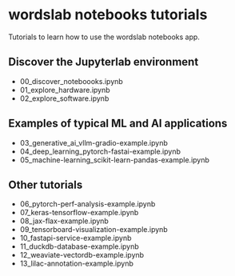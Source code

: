 # wordslab notebooks tutorials

Tutorials to learn how to use the wordslab notebooks app.

## Discover the Jupyterlab environment

- 00_discover_noteboooks.ipynb
- 01_explore_hardware.ipynb
- 02_explore_software.ipynb

## Examples of typical ML and AI applications

- 03_generative_ai_vllm-gradio-example.ipynb
- 04_deep_learning_pytorch-fastai-example.ipynb
- 05_machine-learning_scikit-learn-pandas-example.ipynb

## Other tutorials

- 06_pytorch-perf-analysis-example.ipynb
- 07_keras-tensorflow-example.ipynb
- 08_jax-flax-example.ipynb
- 09_tensorboard-visualization-example.ipynb
- 10_fastapi-service-example.ipynb
- 11_duckdb-database-example.ipynb
- 12_weaviate-vectordb-example.ipynb
- 13_lilac-annotation-example.ipynb

  
